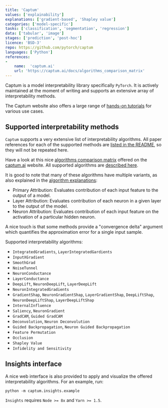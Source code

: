 ```yaml
---
title: 'Captum'
values: ['explainability']
explanations: ['gradient-based', 'Shapley value']
categories: ['model-specific']
tasks: ['classification', 'segmentation', 'regression']
data: ['tabular', 'image']
stages: ['prediction', 'post-hoc']
licence: 'BSD-3'
repo: https://github.com/pytorch/captum
languages: ['Python']
references: 
- 
    name:  'captum.ai'
    url: 'https://captum.ai/docs/algorithms_comparison_matrix'
---
```


Captum is a model interpretability library specifically `PyTorch`.
It is actively maintained at the moment of writing and supports an extensive array of interpretability methods.

The Captum website also offers a large range of [hands-on tutorials](https://captum.ai/tutorials/) for various use cases.

## Supported interpretability methods

`Captum` supports a very extensive list of interpretability algorithms.
All paper references for each of the supported methods are [listed in the README](https://github.com/pytorch/captum#references-of-algorithms), so they will not be repeated here.

Have a look at this nice [algorithms comparison matrix](https://captum.ai/docs/algorithms_comparison_matrix) offered on the [captum.ai](captum.ai) website.
All supported algorithms are [described here](https://captum.ai/docs/algorithms).

It is good to note that many of these algorithms have multiple variants, as also explained in the [algorithm explanations](https://captum.ai/docs/algorithms):

- Primary Attribution: Evaluates contribution of each input feature to the output of a model.
- Layer Attribution: Evaluates contribution of each neuron in a given layer to the output of the model.
- Neuron Attribution: Evaluates contribution of each input feature on the activation of a particular hidden neuron.

A nice touch is that some methods provide a "convergence delta" argument which quantifies the approximation error for a single input sample.

Supported interpretability algorithms:

- `IntegratedGradients`, `LayerIntegratedGardients`
- `InputXGradient`
- `SmoothGrad`
- `NoiseTunnel`
- `NeuronConductance`
- `LayerConductance`
- `DeepLift`, `NeuronDeepLift`, `LayerDeepLift`
- `NeuronIntegratedGradients`
- `GradientShap`, `NeuronGradientShap`, `LayerGradientShap`, `DeepLiftShap`, `NeuronDeepLiftShap`, `LayerDeepLiftShap`
- `InternalInfluence`
- `Saliency`, `NeuronGradient`
- `GradCAM`, `Guided GradCAM`
- `Deconvolution`, `Neuron Deconvolution`
- `Guided Backpropagation`, `Neuron Guided Backpropagation`
- `Feature Permutation`
- `Occlusion` 
- `Shapley Value`
- `Infidelity and Sensitivity`

## Insights interface

A nice web interface is also provided to apply and visualize the offered interpretability algorithms.
For an example, run:

```
python -m captum.insights.example
```

`Insights` requires `Node >= 8x` and `Yarn >= 1.5`.
